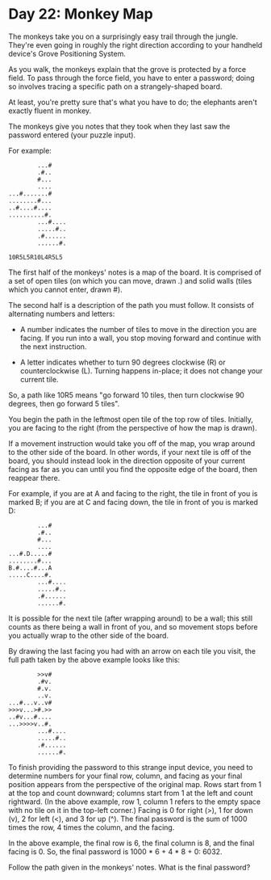 # Day 22: Monkey Map

The monkeys take you on a surprisingly easy trail through the jungle. They're
even going in roughly the right direction according to your handheld device's
Grove Positioning System.

As you walk, the monkeys explain that the grove is protected by a force
field. To pass through the force field, you have to enter a password; doing so
involves tracing a specific path on a strangely-shaped board.

At least, you're pretty sure that's what you have to do; the elephants aren't
exactly fluent in monkey.

The monkeys give you notes that they took when they last saw the password
entered (your puzzle input).

For example:

```
        ...#
        .#..
        #...
        ....
...#.......#
........#...
..#....#....
..........#.
        ...#....
        .....#..
        .#......
        ......#.

10R5L5R10L4R5L5
```

The first half of the monkeys' notes is a map of the board. It is comprised of
a set of open tiles (on which you can move, drawn .) and solid walls (tiles
which you cannot enter, drawn #).

The second half is a description of the path you must follow. It consists of
alternating numbers and letters:

- A number indicates the number of tiles to move in the direction you are
  facing. If you run into a wall, you stop moving forward and continue with the
  next instruction.

- A letter indicates whether to turn 90 degrees clockwise (R) or
  counterclockwise (L). Turning happens in-place; it does not change your
  current tile.

So, a path like 10R5 means "go forward 10 tiles, then turn clockwise 90
degrees, then go forward 5 tiles".

You begin the path in the leftmost open tile of the top row of tiles.
Initially, you are facing to the right (from the perspective of how the map is
drawn).

If a movement instruction would take you off of the map, you wrap around to the
other side of the board. In other words, if your next tile is off of the board,
you should instead look in the direction opposite of your current facing as far
as you can until you find the opposite edge of the board, then reappear there.

For example, if you are at A and facing to the right, the tile in front of you
is marked B; if you are at C and facing down, the tile in front of you is
marked D:

```
        ...#
        .#..
        #...
        ....
...#.D.....#
........#...
B.#....#...A
.....C....#.
        ...#....
        .....#..
        .#......
        ......#.
```

It is possible for the next tile (after wrapping around) to be a wall; this
still counts as there being a wall in front of you, and so movement stops
before you actually wrap to the other side of the board.

By drawing the last facing you had with an arrow on each tile you visit, the
full path taken by the above example looks like this:

```
        >>v#
        .#v.
        #.v.
        ..v.
...#...v..v#
>>>v...>#.>>
..#v...#....
...>>>>v..#.
        ...#....
        .....#..
        .#......
        ......#.
```

To finish providing the password to this strange input device, you need to
determine numbers for your final row, column, and facing as your final position
appears from the perspective of the original map. Rows start from 1 at the top
and count downward; columns start from 1 at the left and count rightward. (In
the above example, row 1, column 1 refers to the empty space with no tile on it
in the top-left corner.) Facing is 0 for right (>), 1 for down (v), 2 for left
(<), and 3 for up (^). The final password is the sum of 1000 times the row, 4
times the column, and the facing.

In the above example, the final row is 6, the final column is 8, and the final
facing is 0. So, the final password is 1000 * 6 + 4 * 8 + 0: 6032.

Follow the path given in the monkeys' notes. What is the final password?
